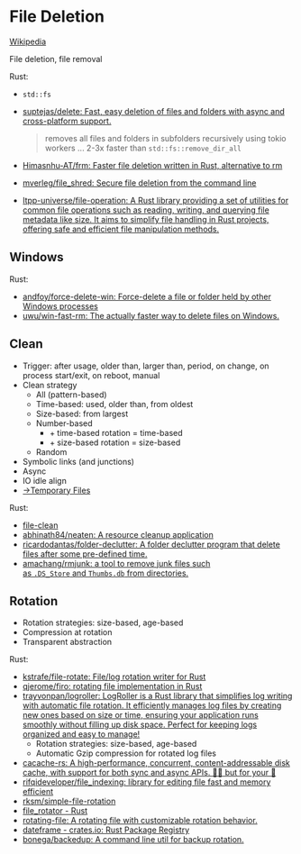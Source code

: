 
# File Deletion
[Wikipedia](https://en.wikipedia.org/wiki/File_deletion)

File deletion, file removal

Rust:
- `std::fs`
- [suptejas/delete: Fast, easy deletion of files and folders with async and cross-platform support.](https://github.com/suptejas/delete)

  > removes all files and folders in subfolders recursively using tokio workers ... 2-3x faster than `std::fs::remove_dir_all`
- [Himasnhu-AT/frm: Faster file deletion written in Rust, alternative to rm](https://github.com/Himasnhu-AT/frm)
- [mverleg/file\_shred: Secure file deletion from the command line](https://github.com/mverleg/file_shred)
- [ltpp-universe/file-operation: A Rust library providing a set of utilities for common file operations such as reading, writing, and querying file metadata like size. It aims to simplify file handling in Rust projects, offering safe and efficient file manipulation methods.](https://github.com/ltpp-universe/file-operation)

## Windows
Rust:
- [andfoy/force-delete-win: Force-delete a file or folder held by other Windows processes](https://github.com/andfoy/force-delete-win)
- [uwu/win-fast-rm: The actually faster way to delete files on Windows.](https://github.com/uwu/win-fast-rm)

## Clean
- Trigger: after usage, older than, larger than, period, on change, on process start/exit, on reboot, manual
- Clean strategy
  - All (pattern-based)
  - Time-based: used, older than, from oldest
  - Size-based: from largest
  - Number-based
    - \+ time-based rotation = time-based
    - \+ size-based rotation = size-based
  - Random
- Symbolic links (and junctions)
- Async
- IO idle align
- [→Temporary Files](../Temp.md)

Rust:
- [file-clean](https://github.com/16Hexa/file-clean)
- [abhinath84/neaten: A resource cleanup application](https://github.com/abhinath84/neaten)
- [ricardodantas/folder-declutter: A folder declutter program that delete files after some pre-defined time.](https://github.com/ricardodantas/folder-declutter)
- [amachang/rmjunk: a tool to remove junk files such as `.DS_Store` and `Thumbs.db` from directories.](https://github.com/amachang/rmjunk)

## Rotation
- Rotation strategies: size-based, age-based
- Compression at rotation
- Transparent abstraction

Rust:
- [kstrafe/file-rotate: File/log rotation writer for Rust](https://github.com/kstrafe/file-rotate)
- [qjerome/firo: rotating file implementation in Rust](https://github.com/qjerome/firo)
- [trayvonpan/logroller: LogRoller is a Rust library that simplifies log writing with automatic file rotation. It efficiently manages log files by creating new ones based on size or time, ensuring your application runs smoothly without filling up disk space. Perfect for keeping logs organized and easy to manage!](https://github.com/trayvonpan/logroller/)
  - Rotation strategies: size-based, age-based
  - Automatic Gzip compression for rotated log files
- [cacache-rs: A high-performance, concurrent, content-addressable disk cache, with support for both sync and async APIs. 💩💵 but for your 🦀](https://github.com/zkat/cacache-rs)
- [rifqideveloper/file\_indexing: library for editing file fast and memory efficient](https://github.com/rifqideveloper/file_indexing)
- [rksm/simple-file-rotation](https://github.com/rksm/simple-file-rotation)
- [file\_rotator - Rust](https://docs.rs/file-rotator/latest/file_rotator/)
- [rotating-file: A rotating file with customizable rotation behavior.](https://github.com/crypto-crawler/rotating-file)
- [dateframe - crates.io: Rust Package Registry](https://crates.io/crates/dateframe)
- [bonega/backedup: A command line util for backup rotation.](https://github.com/bonega/backedup)
